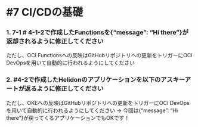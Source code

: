 # #7 CI/CDの基礎

### 1. 7-1 # 4-1-2で作成したFunctionsを{“message”: “Hi there”}が返却されるように修正してください

  ただし、OCI Functionsへの反映はGitHubリポジトリへの更新をトリガーにOCI DevOpsを用いて自動的に行われるようにしてください

### 2. #4-2で作成したHelidonのアプリケーションを以下のアスキーアートが返るように修正してください

  ただし、OKEへの反映はGitHubリポジトリへの更新をトリガーにOCI DevOpsを用いて自動的に行われるようにしてください → 今回は{“message”: “Hi there”}が戻ってくるアプリケーションでもOKです！





